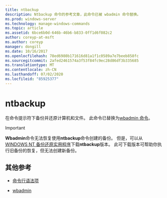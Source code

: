 ```yaml
---
title: ntbackup
description: Ntbackup 命令的参考文章，此命令已被 wbadmin 命令替换。
ms.prod: windows-server
ms.technology: manage-windows-commands
ms.topic: article
ms.assetid: 6bce6b0d-646b-46b6-b833-0ff1d6f082c2
author: coreyp-at-msft
ms.author: coreyp
manager: dongill
ms.date: 10/16/2017
ms.openlocfilehash: 78ed6980b171616d81a1f1c0589a7e7beeb858fc
ms.sourcegitcommit: 2afed2461574a3f53f84fc9ec28d86df3b335685
ms.translationtype: MT
ms.contentlocale: zh-CN
ms.lasthandoff: 07/02/2020
ms.locfileid: "85925377"
---
```

# <a name="ntbackup"></a>ntbackup

在命令提示符下备份并还原计算机和文件。 此命令已替换为[wbadmin 命令](wbadmin.md)。

> [!IMPORTANT]
> **Wbadmin**命令无法恢复使用**ntbackup**命令创建的备份。 但是，可以从[WINDOWS NT 备份还原实用程序](https://www.microsoft.com/download/details.aspx?id=4220)下载**ntbackup**版本。 此可下载版本可帮助你执行旧备份的恢复，但无法创建新备份。

## <a name="additional-references"></a>其他参考

- [命令行语法项](command-line-syntax-key.md)

- [wbadmin](wbadmin.md)
